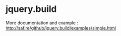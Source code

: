 jquery.build
============

More documentation and example :
http://saf.re/github/jquery.build/examples/simple.html

